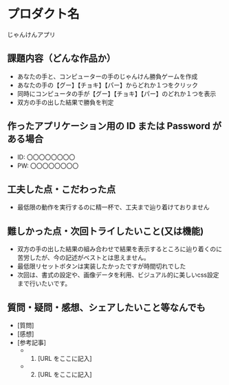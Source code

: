 # プロダクト名

じゃんけんアプリ

## 課題内容（どんな作品か）

- あなたの手と、コンピューターの手のじゃんけん勝負ゲームを作成
- あなたの手の【グー】【チョキ】【パー】からどれか１つをクリック
- 同時にコンピュータの手が【グー】【チョキ】【パー】のどれか１つを表示
- 双方の手の出した結果で勝負を判定

## 作ったアプリケーション用の ID または Password がある場合

- ID: 〇〇〇〇〇〇〇〇
- PW: 〇〇〇〇〇〇〇〇

## 工夫した点・こだわった点

- 最低限の動作を実行するのに精一杯で、工夫まで辿り着けておりません

## 難しかった点・次回トライしたいこと(又は機能)

- 双方の手の出した結果の組み合わせで結果を表示するところに辿り着くのに苦労したが、今の記述がベストとは思えません。
- 最低限リセットボタンは実装したかったですが時間切れでした
- 次回は、書式の設定や、画像データを利用、ビジュアル的に美しいcss設定まで行いたいです。

## 質問・疑問・感想、シェアしたいこと等なんでも

- [質問]
- [感想]
- [参考記事]
  - 1. [URL をここに記入]
  - 2. [URL をここに記入]
